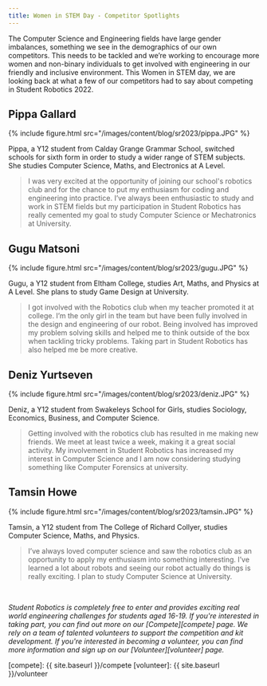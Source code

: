 ```yaml
---
title: Women in STEM Day - Competitor Spotlights
---
```



The Computer Science and Engineering fields have large gender imbalances,
something we see in the demographics of our own competitors. This needs to be
tackled and we’re working to encourage more women and non-binary individuals to
get involved with engineering in our friendly and inclusive environment. This
Women in STEM day, we are looking back at what a few of our competitors had to
say about competing in Student Robotics 2022.

## Pippa Gallard

{% include figure.html src="/images/content/blog/sr2023/pippa.JPG" %}

Pippa, a Y12 student from Calday Grange Grammar School, switched schools for
sixth form in order to study a wider range of STEM subjects. She studies
Computer Science, Maths, and Electronics at A Level.

> I was very excited at the opportunity of joining our school's robotics club
> and for the chance to put my enthusiasm for coding and engineering into
> practice. I’ve always been enthusiastic to study and work in STEM fields but
> my participation in Student Robotics has really cemented my goal to study
> Computer Science or Mechatronics at University.

## Gugu Matsoni

{% include figure.html src="/images/content/blog/sr2023/gugu.JPG" %}

Gugu, a Y12 student from Eltham College, studies Art, Maths, and Physics at A
Level. She plans to study Game Design at University.

> I got involved with the Robotics club when my teacher promoted it at college.
> I’m the only girl in the team but have been fully involved in the design and
> engineering of our robot. Being involved has improved my problem solving
> skills and helped me to think outside of the box when tackling tricky
> problems. Taking part in Student Robotics has also helped me be more creative.

## Deniz Yurtseven

{% include figure.html src="/images/content/blog/sr2023/deniz.JPG" %}

Deniz, a Y12 student from Swakeleys School for Girls, studies Sociology,
Economics, Business, and Computer Science.

> Getting involved with the robotics club has resulted in me making new friends.
> We meet at least twice a week, making it a great social activity. My
> involvement in Student Robotics has increased my interest in Computer Science
> and I am now considering studying something like Computer Forensics at
> university.

## Tamsin Howe

{% include figure.html src="/images/content/blog/sr2023/tamsin.JPG" %}

Tamsin, a Y12 student from The College of Richard Collyer, studies Computer
Science, Maths, and Physics.

> I’ve always loved computer science and saw the robotics club as an opportunity
> to apply my enthusiasm into something interesting. I’ve learned a lot about
> robots and seeing our robot actually do things is really exciting. I plan to
> study Computer Science at University.

<br/>

_Student Robotics is completely free to enter and provides exciting real world
engineering challenges for students aged 16-19. If you're interested in taking
part, you can find out more on our [Compete][compete] page. We rely on a team of
talented volunteers to support the competition and kit development. If you're
interested in becoming a volunteer, you can find more information and sign up on
our [Volunteer][volunteer] page._

[compete]: {{ site.baseurl }}/compete
[volunteer]: {{ site.baseurl }}/volunteer
